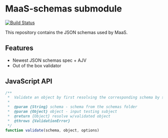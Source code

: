 # MaaS-schemas submodule
[![Build Status](https://travis-ci.com/maasglobal/maas-schemas.svg?token=EzGctxgsjK7P9ky3oz1p&branch=master)](https://travis-ci.com/maasglobal/maas-schemas)

This repository contains the JSON schemas used by MaaS.

## Features
- Newest JSON schemas spec + AJV
- Out of the box validator

## JavaScript API

```javascript
/**
 *  Validate an object by first resolving the corresponding schema by schemaId
 *
 *  @param {String} schema - schema from the schemas folder
 *  @param {Object} object - input testing subject
 *  @return {Object} resolve w/validated object
 *  @throws {ValidationError}
 */
function validate(schema, object, options)
```

